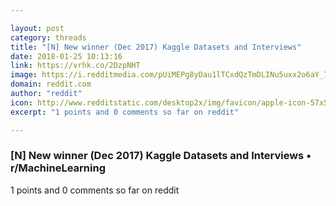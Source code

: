 ```yaml
---

layout: post
category: threads
title: "[N] New winner (Dec 2017) Kaggle Datasets and Interviews"
date: 2018-01-25 10:13:16
link: https://vrhk.co/2DzpNHT
image: https://i.redditmedia.com/pUiMEPg8yDau1lTCxdQzTmDLINu5uxx2o6aY_7citdM.jpg?w=320&s=94a82f3d32cfec9c95c87839973ee5d2
domain: reddit.com
author: "reddit"
icon: http://www.redditstatic.com/desktop2x/img/favicon/apple-icon-57x57.png
excerpt: "1 points and 0 comments so far on reddit"

---
```


### [N] New winner (Dec 2017) Kaggle Datasets and Interviews • r/MachineLearning

1 points and 0 comments so far on reddit